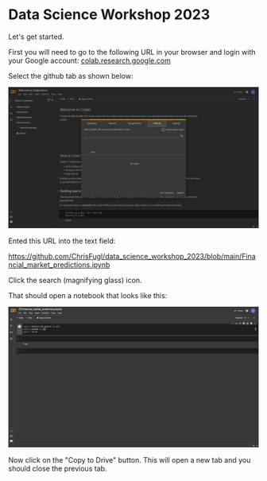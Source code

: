 # Data Science Workshop 2023
Let's get started.

First you will need to go to the following URL in your browser and login with your Google account: [colab.research.google.com](https://colab.research.google.com)

Select the github tab as shown below:

![github tab](screenshots/github_tab.png)

Ented this URL into the text field:

https://github.com/ChrisFugl/data_science_workshop_2023/blob/main/Financial_market_predictions.ipynb

Click the search (magnifying glass) icon.

That should open a notebook that looks like this:

![notebook](screenshots/notebook.png)

Now click on the "Copy to Drive" button. This will open a new tab and you should close the previous tab.
